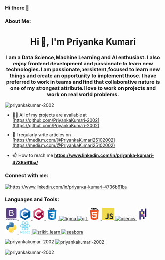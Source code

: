 ### Hi there 👋

<!--
**PriyankaKumari-2002/PriyankaKumari-2002** is a ✨ _special_ ✨ repository because its `README.md` (this file) appears on your GitHub profile.

Here are some ideas to get you started:

- 🔭 I’m currently working on ...
- 🌱 I’m currently learning ...
- 👯 I’m looking to collaborate on ...
- 🤔 I’m looking for help with ...
- 💬 Ask me about ...
- 📫 How to reach me: ...
- 😄 Pronouns: ...
- ⚡ Fun fact: ...
-->
 ### About Me:
 <h1 align="center">Hi 👋, I'm Priyanka Kumari</h1>
<h3 align="center">I am a Data Science,Machine Learning and AI enthusiast. I also enjoy frontend development and passionate to learn new technologies. I am passionate,persistent,focused to learn new things and create an opportunity to implement those. I have preferred to work in teams and find that collaborative nature is one of my strongest attribute.I love to work on projects and work on real world problems.</h3>

<p align="left"> <img src="https://komarev.com/ghpvc/?username=priyankakumari-2002&label=Profile%20views&color=0e75b6&style=flat" alt="priyankakumari-2002" /> </p>

- 👨‍💻 All of my projects are available at [https://github.com/PriyankaKumari-2002](https://github.com/PriyankaKumari-2002)

- 📝 I regularly write articles on [https://medium.com/@PriyankaKumari25102002](https://medium.com/@PriyankaKumari25102002)

- 📫 How to reach me **https://www.linkedin.com/in/priyanka-kumari-4736b61ba/**

<h3 align="left">Connect with me:</h3>
<p align="left">
<a href="https://linkedin.com/in/https://www.linkedin.com/in/priyanka-kumari-4736b61ba" target="blank"><img align="center" src="https://raw.githubusercontent.com/rahuldkjain/github-profile-readme-generator/master/src/images/icons/Social/linked-in-alt.svg" alt="https://www.linkedin.com/in/priyanka-kumari-4736b61ba" height="30" width="40" /></a>
</p>

<h3 align="left">Languages and Tools:</h3>
<p align="left"> <a href="https://getbootstrap.com" target="_blank" rel="noreferrer"> <img src="https://raw.githubusercontent.com/devicons/devicon/master/icons/bootstrap/bootstrap-plain-wordmark.svg" alt="bootstrap" width="40" height="40"/> </a> <a href="https://www.cprogramming.com/" target="_blank" rel="noreferrer"> <img src="https://raw.githubusercontent.com/devicons/devicon/master/icons/c/c-original.svg" alt="c" width="40" height="40"/> </a> <a href="https://www.w3schools.com/cpp/" target="_blank" rel="noreferrer"> <img src="https://raw.githubusercontent.com/devicons/devicon/master/icons/cplusplus/cplusplus-original.svg" alt="cplusplus" width="40" height="40"/> </a> <a href="https://www.w3schools.com/css/" target="_blank" rel="noreferrer"> <img src="https://raw.githubusercontent.com/devicons/devicon/master/icons/css3/css3-original-wordmark.svg" alt="css3" width="40" height="40"/> </a> <a href="https://www.figma.com/" target="_blank" rel="noreferrer"> <img src="https://www.vectorlogo.zone/logos/figma/figma-icon.svg" alt="figma" width="40" height="40"/> </a> <a href="https://git-scm.com/" target="_blank" rel="noreferrer"> <img src="https://www.vectorlogo.zone/logos/git-scm/git-scm-icon.svg" alt="git" width="40" height="40"/> </a> <a href="https://www.w3.org/html/" target="_blank" rel="noreferrer"> <img src="https://raw.githubusercontent.com/devicons/devicon/master/icons/html5/html5-original-wordmark.svg" alt="html5" width="40" height="40"/> </a> <a href="https://developer.mozilla.org/en-US/docs/Web/JavaScript" target="_blank" rel="noreferrer"> <img src="https://raw.githubusercontent.com/devicons/devicon/master/icons/javascript/javascript-original.svg" alt="javascript" width="40" height="40"/> </a> <a href="https://opencv.org/" target="_blank" rel="noreferrer"> <img src="https://www.vectorlogo.zone/logos/opencv/opencv-icon.svg" alt="opencv" width="40" height="40"/> </a> <a href="https://pandas.pydata.org/" target="_blank" rel="noreferrer"> <img src="https://raw.githubusercontent.com/devicons/devicon/2ae2a900d2f041da66e950e4d48052658d850630/icons/pandas/pandas-original.svg" alt="pandas" width="40" height="40"/> </a> <a href="https://www.python.org" target="_blank" rel="noreferrer"> <img src="https://raw.githubusercontent.com/devicons/devicon/master/icons/python/python-original.svg" alt="python" width="40" height="40"/> </a> <a href="https://reactjs.org/" target="_blank" rel="noreferrer"> <img src="https://raw.githubusercontent.com/devicons/devicon/master/icons/react/react-original-wordmark.svg" alt="react" width="40" height="40"/> </a> <a href="https://scikit-learn.org/" target="_blank" rel="noreferrer"> <img src="https://upload.wikimedia.org/wikipedia/commons/0/05/Scikit_learn_logo_small.svg" alt="scikit_learn" width="40" height="40"/> </a> <a href="https://seaborn.pydata.org/" target="_blank" rel="noreferrer"> <img src="https://seaborn.pydata.org/_images/logo-mark-lightbg.svg" alt="seaborn" width="40" height="40"/> </a> </p>

<p><img align="left" src="https://github-readme-stats.vercel.app/api/top-langs?username=priyankakumari-2002&show_icons=true&locale=en&layout=compact" alt="priyankakumari-2002" /></p>

<p>&nbsp;<img align="center" src="https://github-readme-stats.vercel.app/api?username=priyankakumari-2002&show_icons=true&locale=en" alt="priyankakumari-2002" /></p>

<p><img align="center" src="https://github-readme-streak-stats.herokuapp.com/?user=priyankakumari-2002&" alt="priyankakumari-2002" /></p>

 
